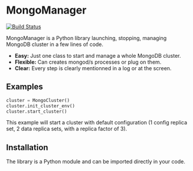 # MongoManager

[![Build Status](https://travis-ci.org/yoanncouillec/MongoManager.png)](https://travis-ci.org/yoanncouillec/MongoManager)

MongoManager is a Python library launching, stopping, managing MongoDB cluster in a few lines of code.

* **Easy:** Just one class to start and manage a whole MongoDB cluster.
* **Flexible:** Can creates mongod/s processes or plug on them.
* **Clear:** Every step is clearly mentionned in a log or at the screen.

## Examples

```python
cluster = MongoCluster()
cluster.init_cluster_env()
cluster.start_cluster()
```

This example will start a cluster with default configuration (1 config replica set, 2 data replica sets, with a replica factor of 3).

## Installation

The library is a Python module and can be imported directly in your code.
